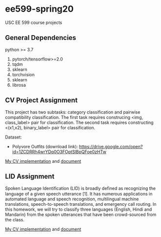 # ee599-spring20
USC EE 599 course projects

## General Dependencies
python >= 3.7
1. pytorch/tensorflow>=2.0
2. tqdm
3. sklearn
4. torchvision
5. sklearn
6. librosa

## CV Project Assignment

This project has two subtasks: category classification and pairwise compatibility classification.
The first task requires construcing <img, class_label> pair for classification.
The second task requires constructing <(x1,x2), binary_label> pair for classification.

Dataset:
- Polyvore Outfits (download link): https://drive.google.com/open?id=1ZCDRRh4wrYDq0O3FOptSlBpQFoe0zHTw

[My CV implementation](./fashion_compatibility_classifier) and [document](./fashion_compatibility_classifier/README.md)

## LID Assignment
Spoken Language Identiﬁcation (LID) is broadly deﬁned as recognizing the language of a given speech utterance [1]. It has numerous applications in automated language and speech recognition, multilingual machine translations, speech-to-speech translations, and emergency call routing. In this homework, we will try to classify three languages (English, Hindi and Mandarin) from the spoken utterances that have been crowd-sourced from the class.

[My CV implementation](./language_identifier) and [document](./language_identifier/README.md)